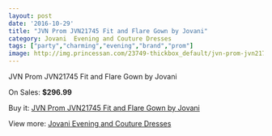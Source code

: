 ```yaml
---
layout: post
date: '2016-10-29'
title: "JVN Prom JVN21745 Fit and Flare Gown by Jovani"
category: Jovani  Evening and Couture Dresses
tags: ["party","charming","evening","brand","prom"]
image: http://img.princessan.com/23749-thickbox_default/jvn-prom-jvn21745-fit-and-flare-gown-by-jovani.jpg
---
```

JVN Prom JVN21745 Fit and Flare Gown by Jovani

On Sales: **$296.99**
<a href="https://www.princessan.com/en/10839-jvn-prom-jvn21745-fit-and-flare-gown-by-jovani.html"><amp-img layout="responsive" width="600" height="600" src="//img.princessan.com/23749-thickbox_default/jvn-prom-jvn21745-fit-and-flare-gown-by-jovani.jpg" alt="JVN Prom JVN21745 Fit and Flare Gown by Jovani 0" /></a>

Buy it: [JVN Prom JVN21745 Fit and Flare Gown by Jovani](https://www.princessan.com/en/10839-jvn-prom-jvn21745-fit-and-flare-gown-by-jovani.html "JVN Prom JVN21745 Fit and Flare Gown by Jovani")

View more: [Jovani  Evening and Couture Dresses](https://www.princessan.com/en/83- "Jovani  Evening and Couture Dresses")